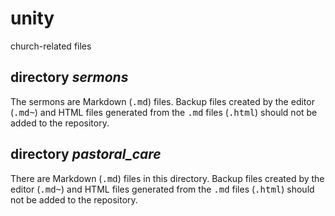 # unity
church-related files

## directory _sermons_

The sermons are Markdown (<kbd>.md</kbd>) files. Backup files created by the editor (<kbd>.md~</kbd>) and HTML files generated from the <kbd>.md</kbd> files (<kbd>.html</kbd>) should not be added to the repository.

## directory _pastoral\_care_

There are Markdown (<kbd>.md</kbd>) files in this directory. Backup files created by the editor (<kbd>.md~</kbd>) and HTML files generated from the <kbd>.md</kbd> files (<kbd>.html</kbd>) should not be added to the repository.
